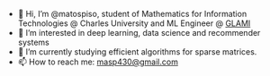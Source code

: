 - 👋 Hi, I’m @matospiso, student of Mathematics for Information Technologies @ Charles University and ML Engineer @ [GLAMI](https://glami.group/)
- 👀 I’m interested in deep learning, data science and recommender systems
- 🌱 I’m currently studying efficient algorithms for sparse matrices.
- 📫 How to reach me: masp430@gmail.com

<!---
matospiso/matospiso is a ✨ special ✨ repository because its `README.md` (this file) appears on your GitHub profile.
You can click the Preview link to take a look at your changes.
--->
